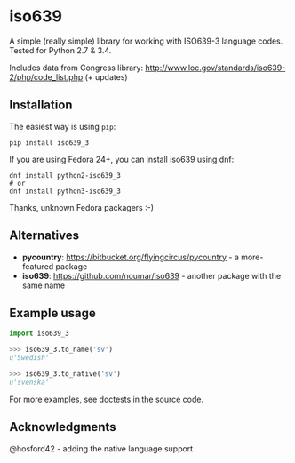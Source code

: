 iso639
======
A simple (really simple) library for working with ISO639-3 language codes.
Tested for Python 2.7 & 3.4.

Includes data from Congress library: http://www.loc.gov/standards/iso639-2/php/code_list.php (+ updates)

Installation
------------
The easiest way is using `pip`:

    pip install iso639_3

If you are using Fedora 24+, you can install iso639 using dnf:

    dnf install python2-iso639_3
    # or
    dnf install python3-iso639_3

Thanks, unknown Fedora packagers :-)

Alternatives
------------
* **pycountry**: https://bitbucket.org/flyingcircus/pycountry - a more-featured package
* **iso639**: https://github.com/noumar/iso639 - another package with the same name

Example usage
-------------

```python
import iso639_3

>>> iso639_3.to_name('sv')
u'Swedish'

>>> iso639_3.to_native('sv')
u'svenska'
```

For more examples, see doctests in the source code.

Acknowledgments
---------------
@hosford42 - adding the native language support
